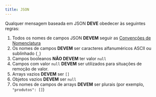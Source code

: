 ```yaml
---
title: JSON
---
```


Qualquer mensagem baseada em JSON **DEVE** obedecer às seguintes regras:

1. Todos os nomes de campos JSON **DEVEM** seguir as [Convenções de Nomenclatura](/api-guidelines/manutencao/nomenclatura)
2. Os nomes de campos **DEVEM** ser caracteres alfanuméricos ASCII ou sublinhado (`_`)
3. Campos booleanos **NÃO DEVEM** ter valor `null`
4. Campos com valor `null` **DEVEM** ser utilizados para situações de remoção de valor.
5. Arrays vazios **DEVEM** ser `[]`
5. Objetos vazios **DEVEM** ser `null`
6. Os nomes de campos de arrays **DEVEM** ser plurais (por exemplo, `"produtos": []`)